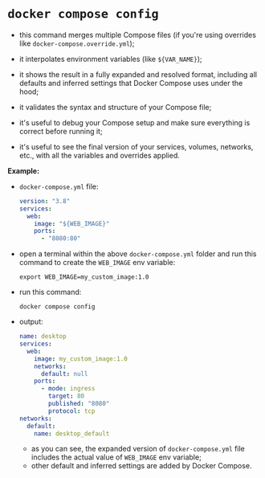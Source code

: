 # `docker compose config`

- this command merges multiple Compose files (if you're using overrides like `docker-compose.override.yml`);
- it interpolates environment variables (like `${VAR_NAME}`);
- it shows the result in a fully expanded and resolved format, including all defaults and inferred settings that Docker Compose uses under the hood;


- it validates the syntax and structure of your Compose file;
- it's useful to debug your Compose setup and make sure everything is correct before running it;
- it's useful to see the final version of your services, volumes, networks, etc., with all the variables and overrides applied.

**Example:**

- `docker-compose.yml` file:

    ```yaml
    version: "3.8"
    services:
      web:
        image: "${WEB_IMAGE}"
        ports:
          - "8080:80"
    ```

- open a terminal within the above `docker-compose.yml` folder and run this command to create the `WEB_IMAGE` env variable:

    ```commandline
    export WEB_IMAGE=my_custom_image:1.0
    ```

- run this command:

    ```commandline
    docker compose config
    ```

- output:

    ```yaml
    name: desktop
    services:
      web:
        image: my_custom_image:1.0
        networks:
          default: null
        ports:
          - mode: ingress
            target: 80
            published: "8080"
            protocol: tcp
    networks:
      default:
        name: desktop_default
    ```

  - as you can see, the expanded version of `docker-compose.yml` file includes the actual value of `WEB_IMAGE` env variable;
  - other default and inferred settings are added by Docker Compose.
